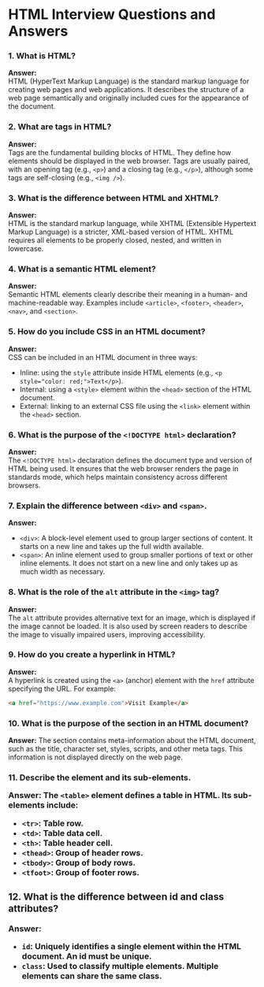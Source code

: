 # HTML Interview Questions and Answers

### 1. What is HTML?

**Answer:**  
HTML (HyperText Markup Language) is the standard markup language for creating web pages and web applications. It describes the structure of a web page semantically and originally included cues for the appearance of the document.

### 2. What are tags in HTML?

**Answer:**  
Tags are the fundamental building blocks of HTML. They define how elements should be displayed in the web browser. Tags are usually paired, with an opening tag (e.g., `<p>`) and a closing tag (e.g., `</p>`), although some tags are self-closing (e.g., `<img />`).

### 3. What is the difference between HTML and XHTML?

**Answer:**  
HTML is the standard markup language, while XHTML (Extensible Hypertext Markup Language) is a stricter, XML-based version of HTML. XHTML requires all elements to be properly closed, nested, and written in lowercase.

### 4. What is a semantic HTML element?

**Answer:**  
Semantic HTML elements clearly describe their meaning in a human- and machine-readable way. Examples include `<article>`, `<footer>`, `<header>`, `<nav>`, and `<section>`.

### 5. How do you include CSS in an HTML document?

**Answer:**  
CSS can be included in an HTML document in three ways:

- Inline: using the `style` attribute inside HTML elements (e.g., `<p style="color: red;">Text</p>`).
- Internal: using a `<style>` element within the `<head>` section of the HTML document.
- External: linking to an external CSS file using the `<link>` element within the `<head>` section.

### 6. What is the purpose of the `<!DOCTYPE html>` declaration?

**Answer:**  
The `<!DOCTYPE html>` declaration defines the document type and version of HTML being used. It ensures that the web browser renders the page in standards mode, which helps maintain consistency across different browsers.

### 7. Explain the difference between `<div>` and `<span>`.

**Answer:**

- `<div>`: A block-level element used to group larger sections of content. It starts on a new line and takes up the full width available.
- `<span>`: An inline element used to group smaller portions of text or other inline elements. It does not start on a new line and only takes up as much width as necessary.

### 8. What is the role of the `alt` attribute in the `<img>` tag?

**Answer:**  
The `alt` attribute provides alternative text for an image, which is displayed if the image cannot be loaded. It is also used by screen readers to describe the image to visually impaired users, improving accessibility.

### 9. How do you create a hyperlink in HTML?

**Answer:**  
A hyperlink is created using the `<a>` (anchor) element with the `href` attribute specifying the URL. For example:

```html
<a href="https://www.example.com">Visit Example</a>
```

### 10. What is the purpose of the <head> section in an HTML document?

**Answer:**
The <head> section contains meta-information about the HTML document, such as the title, character set, styles, scripts, and other meta tags. This information is not displayed directly on the web page.

### 11. Describe the <table> element and its sub-elements.

**Answer:**
The `<table>` element defines a table in HTML. Its sub-elements include:

- `<tr>`: Table row.
- `<td>`: Table data cell.
- `<th>`: Table header cell.
- `<thead>`: Group of header rows.
- `<tbody>`: Group of body rows.
- `<tfoot>`: Group of footer rows.

### 12. What is the difference between id and class attributes?

**Answer:**

- `id`: Uniquely identifies a single element within the HTML document. An id must be unique.
- `class`: Used to classify multiple elements. Multiple elements can share the same class.
